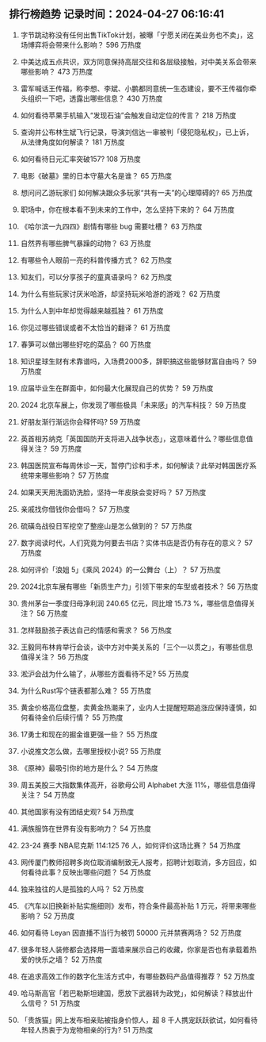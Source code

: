 
## 排行榜趋势 记录时间：2024-04-27 06:16:41
  
  1. 字节跳动称没有任何出售TikTok计划，被曝「宁愿关闭在美业务也不卖」，这场博弈将会带来什么影响？ 596 万热度
    
  2. 中美达成五点共识，双方同意保持高层交往和各层级接触，对中美关系会带来哪些影响？ 473 万热度
    
  3. 雷军喊话王传福，称李想、李斌、小鹏都同意统一生态建设，要不王传福你牵头组织一下吧，透露出哪些信息？ 430 万热度
    
  4. 如何看待苹果手机输入“发现石油”会触发自动定位的传言？ 218 万热度
    
  5. 查询并公布林生斌飞行记录，导演刘信达一审被判「侵犯隐私权」，已上诉，从法律角度如何解读？ 181 万热度
    
  6. 如何看待日元汇率突破157? 108 万热度
    
  7. 电影《破墓》里的日本守墓大名是谁？ 65 万热度
    
  8. 想问问乙游玩家们 如何解决跟众多玩家“共有一夫”的心理障碍的? 65 万热度
    
  9. 职场中，你在根本看不到未来的工作中，怎么坚持下来的？ 64 万热度
    
  10. 《哈尔滨一九四四》剧情有哪些 bug 需要吐槽？ 63 万热度
    
  11. 自然界有哪些脾气暴躁的动物？ 63 万热度
    
  12. 有哪些令人眼前一亮的科普传播方式？ 62 万热度
    
  13. 知友们，可以分享孩子的童真语录吗？ 62 万热度
    
  14. 为什么有些玩家讨厌米哈游，却坚持玩米哈游的游戏？ 62 万热度
    
  15. 为什么人到中年却觉得越来越孤独？ 61 万热度
    
  16. 你见过哪些错误或者不太恰当的翻译？ 61 万热度
    
  17. 春笋可以做出哪些好吃的菜品？ 60 万热度
    
  18. 知识星球生财有术靠谱吗，入场费2000多，辞职搞这些能够财富自由吗？ 59 万热度
    
  19. 应届毕业生在群面中，如何最大化展现自己的优势？ 59 万热度
    
  20. 2024 北京车展上，你发现了哪些极具「未来感」的汽车科技？ 59 万热度
    
  21. 好朋友渐行渐远你会释怀吗? 59 万热度
    
  22. 英首相苏纳克「英国国防开支将进入战争状态」，这意味着什么？哪些信息值得关注？ 59 万热度
    
  23. 韩国医院宣布每周休诊一天，暂停门诊和手术，如何解读？此举对韩国医疗系统带来哪些影响？ 57 万热度
    
  24. 如果天天用洗面奶洗脸，坚持一年皮肤会变好吗？ 57 万热度
    
  25. 亲戚找你借钱你会借吗？ 57 万热度
    
  26. 硫磺岛战役日军挖空了整座山是怎么做到的？ 57 万热度
    
  27. 数字阅读时代，人们究竟为何要去书店？实体书店是否仍有存在的意义？ 57 万热度
    
  28. 如何评价「浪姐 5」《乘风 2024》的一公舞台（上）？ 57 万热度
    
  29. 2024北京车展有哪些「新质生产力」引领下带来的车型或者技术？ 56 万热度
    
  30. 贵州茅台一季度归母净利润 240.65 亿元，同比增 15.73 %，哪些信息值得关注？ 56 万热度
    
  31. 怎样鼓励孩子表达自己的情感和需求？ 56 万热度
    
  32. 王毅同布林肯举行会谈，谈中方对中美关系的「三个一以贯之」，有哪些信息值得关注？ 56 万热度
    
  33. 淞沪会战为什么输了，从哪些方面看待不足? 55 万热度
    
  34. 为什么Rust写个链表都那么难？ 55 万热度
    
  35. 黄金价格高位盘整，卖黄金热潮来了，业内人士提醒短期追涨应保持谨慎，如何看待金价后续行情？ 55 万热度
    
  36. 17勇士和现在的掘金谁更强一些？ 55 万热度
    
  37. 小说推文怎么做，去哪里授权小说? 55 万热度
    
  38. 《原神》最吸引你的地方是什么？ 54 万热度
    
  39. 周五美股三大指数集体高开，谷歌母公司 Alphabet 大涨 11%，哪些信息值得关注？ 54 万热度
    
  40. 其他国家有没有团结史观? 54 万热度
    
  41. 满族服饰在世界有没有影响力？ 54 万热度
    
  42. 23-24 赛季 NBA尼克斯 114:125 76 人，如何评价这场比赛？ 54 万热度
    
  43. 网传厦门教师招聘多岗位取消编制致无人报考，招聘计划取消，多方回应，如何看待此事？反映出哪些问题？ 54 万热度
    
  44. 独来独往的人是孤独的人吗？ 52 万热度
    
  45. 《汽车以旧换新补贴实施细则》发布，符合条件最高补贴 1 万元，将带来哪些影响？ 52 万热度
    
  46. 如何看待 Leyan 因直播不当行为被罚 50000 元并禁赛两场？ 52 万热度
    
  47. 很多年轻人装修都会选择用一面墙来展示自己的收藏，你家是否也有承载着热爱的快乐之墙？ 52 万热度
    
  48. 在追求高效工作的数字化生活方式中，有哪些数码产品值得推荐？ 52 万热度
    
  49. 哈马斯高官「若巴勒斯坦建国，愿放下武器转为政党」，如何解读？释放出什么信号？ 51 万热度
    
  50. 「贵族猫」网上发布相亲贴被指身价惊人，超 8 千人携宠跃跃欲试，如何看待年轻人热衷于为宠物相亲的行为? 51 万热度
    